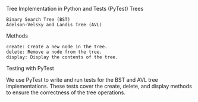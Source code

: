 Tree Implementation in Python and Tests (PyTest)
Trees

    Binary Search Tree (BST)
    Adelson-Velsky and Landis Tree (AVL)

Methods

    create: Create a new node in the tree.
    delete: Remove a node from the tree.
    display: Display the contents of the tree.

Testing with PyTest

We use PyTest to write and run tests for the BST and AVL tree implementations. These tests cover the create, delete, and display methods to ensure the correctness of the tree operations.
